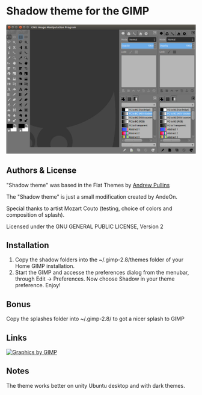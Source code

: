 Shadow theme for the GIMP
=================================
![Shadow theme](https://github.com/andeon/shadow-gimp-theme/blob/master/screenshot.jpg)

Authors & License
-----------------
"Shadow theme" was based in the Flat Themes by [Andrew Pullins](http://android272.deviantart.com/)

The "Shadow theme" is just a small modification created by AndeOn.

Special thanks to artist Mozart Couto (testing, choice of colors and composition of splash).

Licensed under the GNU GENERAL PUBLIC LICENSE, Version 2

Installation
------------
1. Copy the shadow folders into the ~/.gimp-2.8/themes folder of your Home GIMP installation.
2. Start the GIMP and accesse the preferences dialog from the menubar, through Edit → Preferences. Now choose Shadow in your theme preference. Enjoy!


Bonus
-----
Copy the splashes folder into ~/.gimp-2.8/ to got a nicer splash to GIMP

Links
-----
[![Graphics by GIMP](http://www.gimp.org/images/gfx_by_gimp.png)](http://www.gimp.org/)


Notes
-----
The theme works better on unity Ubuntu desktop and with dark themes.


